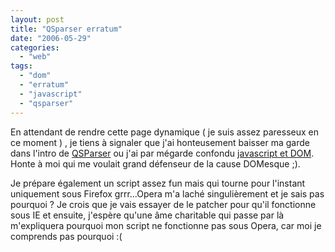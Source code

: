 ```yaml
---
layout: post
title: "QSparser erratum"
date: "2006-05-29"
categories: 
  - "web"
tags: 
  - "dom"
  - "erratum"
  - "javascript"
  - "qsparser"
---
```


En attendant de rendre cette page dynamique ( je suis assez paresseux en ce moment ) , je tiens à signaler que j'ai honteusement baisser ma garde dans l'intro de [QSParser](http://nyamsprod.com/qsparser.html "un classe javascript pour modifier la requète envoyé par une page HTML") ou j'ai par mégarde confondu [javascript et DOM](http://developer.mozilla.org/en/docs/The_DOM_and_JavaScript#The_DOM_and_JavaScript_-_What_is_doing_what.3F "Explication de la différence entre Javascript et DOM"). Honte à moi qui me voulait grand défenseur de la cause DOMesque ;).

Je prépare également un script assez fun mais qui tourne pour l'instant uniquement sous Firefox grrr...Opera m'a laché singulièrement et je sais pas pourquoi ? Je crois que je vais essayer de le patcher pour qu'il fonctionne sous IE et ensuite, j'espère qu'une âme charitable qui passe par là m'expliquera pourquoi mon script ne fonctionne pas sous Opera, car moi je comprends pas pourquoi :(
